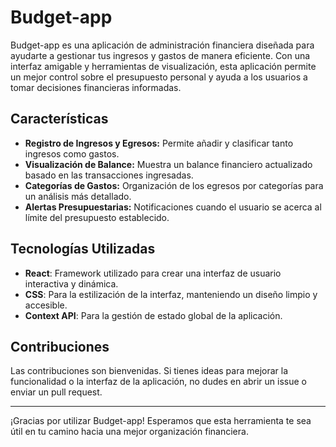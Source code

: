 # Budget-app

Budget-app es una aplicación de administración financiera diseñada para ayudarte a gestionar tus ingresos y gastos de manera eficiente. Con una interfaz amigable y herramientas de visualización, esta aplicación permite un mejor control sobre el presupuesto personal y ayuda a los usuarios a tomar decisiones financieras informadas.

## Características

- **Registro de Ingresos y Egresos:** Permite añadir y clasificar tanto ingresos como gastos.
- **Visualización de Balance:** Muestra un balance financiero actualizado basado en las transacciones ingresadas.
- **Categorías de Gastos:** Organización de los egresos por categorías para un análisis más detallado.
- **Alertas Presupuestarias:** Notificaciones cuando el usuario se acerca al límite del presupuesto establecido.

## Tecnologías Utilizadas

- **React**: Framework utilizado para crear una interfaz de usuario interactiva y dinámica.
- **CSS**: Para la estilización de la interfaz, manteniendo un diseño limpio y accesible.
- **Context API**: Para la gestión de estado global de la aplicación.

## Contribuciones

Las contribuciones son bienvenidas. Si tienes ideas para mejorar la funcionalidad o la interfaz de la aplicación, no dudes en abrir un issue o enviar un pull request.

---

¡Gracias por utilizar Budget-app! Esperamos que esta herramienta te sea útil en tu camino hacia una mejor organización financiera.
